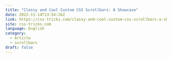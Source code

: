 ```yaml
---
title: "Classy and Cool Custom CSS Scrollbars: A Showcase"
date: 2022-11-14T13:54:26Z
link: https://css-tricks.com/classy-and-cool-custom-css-scrollbars-a-showcase/?utm_medium=RSS&utm_source=news.12bit.vn
site: css-tricks.com
language: English
category:
  - Article
  - scrollbars
draft: false
---
```

